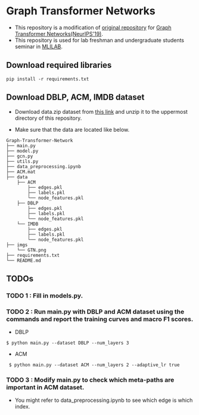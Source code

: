 # Graph Transformer Networks
- This repository is a modification of [original repository](https://github.com/seongjunyun/Graph_Transformer_Networks) for [Graph Transformer Networks(NeurIPS'19)](https://arxiv.org/abs/1911.06455).
- This repository is used for lab freshman and undergraduate students seminar in [MLILAB](https://mli.kaist.ac.kr).

## Download required libraries
```
pip install -r requirements.txt
```

## Download DBLP, ACM, IMDB dataset
- Download data.zip dataset from [this link](https://drive.google.com/file/d/1qOZ3QjqWMIIvWjzrIdRe3EA4iKzPi6S5/view?usp=sharing) and unzip it to the uppermost directory of this repository.

- Make sure that the data are located like below.
```
Graph-Transformer-Network
├── main.py
├── model.py
├── gcn.py
├── utils.py
├── data_preprocessing.ipynb
├── ACM.mat
├── data
    ├── ACM
        ├── edges.pkl
        ├── labels.pkl
        └── node_features.pkl
    ├── DBLP
        ├── edges.pkl
        ├── labels.pkl
        └── node_features.pkl
    └── IMDB
        ├── edges.pkl
        ├── labels.pkl
        └── node_features.pkl    
├── imgs
    └── GTN.png
├── requirements.txt
└── README.md
```

## TODOs

### TODO 1 : Fill in models.py.

### TODO 2 : Run main.py with DBLP and ACM dataset using the commands and report the training curves and macro F1 scores.
- DBLP
```
$ python main.py --dataset DBLP --num_layers 3
```

- ACM
```
 $ python main.py --dataset ACM --num_layers 2 --adaptive_lr true
```

### TODO 3 : Modify main.py to check which meta-paths are important in ACM dataset.
- You might refer to data_preprocessing.ipynb to see which edge is which index.
